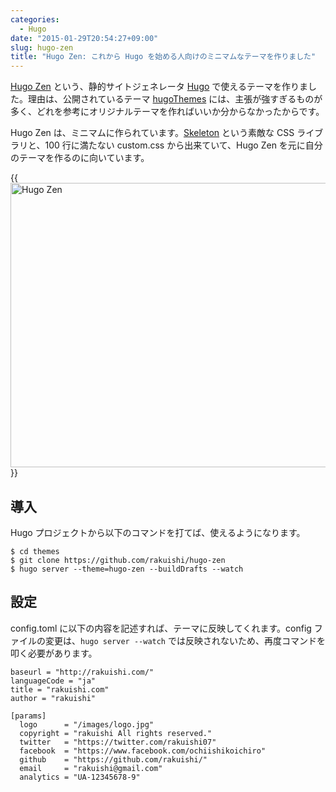 ```yaml
---
categories:
  - Hugo
date: "2015-01-29T20:54:27+09:00"
slug: hugo-zen
title: "Hugo Zen: これから Hugo を始める人向けのミニマムなテーマを作りました"
---
```


[Hugo Zen](https://github.com/rakuishi/hugo-zen) という、静的サイトジェネレータ [Hugo](http://gohugo.io/) で使えるテーマを作りました。理由は、公開されているテーマ [hugoThemes](https://github.com/spf13/hugoThemes) には、主張が強すぎるものが多く、どれを参考にオリジナルテーマを作ればいいか分からなかったからです。

Hugo Zen は、ミニマムに作られています。[Skeleton](http://getskeleton.com/) という素敵な CSS ライブラリと、100 行に満たない custom.css から出来ていて、Hugo Zen を元に自分のテーマを作るのに向いています。

{{<img alt="Hugo Zen" src="/images/2015/01/zen.jpg" width="728" height="455">}}

## 導入

Hugo プロジェクトから以下のコマンドを打てば、使えるようになります。

    $ cd themes
    $ git clone https://github.com/rakuishi/hugo-zen
    $ hugo server --theme=hugo-zen --buildDrafts --watch

## 設定

config.toml に以下の内容を記述すれば、テーマに反映してくれます。config ファイルの変更は、`hugo server --watch` では反映されないため、再度コマンドを叩く必要があります。

    baseurl = "http://rakuishi.com/"
    languageCode = "ja"
    title = "rakuishi.com"
    author = "rakuishi"

    [params]
      logo      = "/images/logo.jpg"
      copyright = "rakuishi All rights reserved."
      twitter   = "https://twitter.com/rakuishi07"
      facebook  = "https://www.facebook.com/ochiishikoichiro"
      github    = "https://github.com/rakuishi/"
      email     = "rakuishi@gmail.com"
      analytics = "UA-12345678-9"
